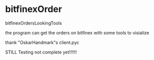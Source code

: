 # bitfinexOrder

bitfinexOrdersLookingTools

the program can get the orders on bitfinex
with some tools to visialize 


thank "OskarHandmark"s client.pyc

STILL Testing not complete yet!!!!!!